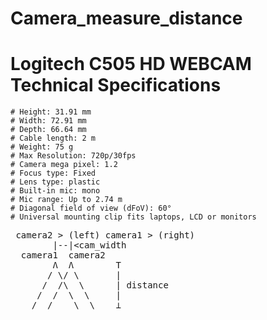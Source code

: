 # Camera_measure_distance

# Logitech C505 HD WEBCAM Technical Specifications
    # Height: 31.91 mm
    # Width: 72.91 mm
    # Depth: 66.64 mm
    # Cable length: 2 m
    # Weight: 75 g
    # Max Resolution: 720p/30fps
    # Camera mega pixel: 1.2
    # Focus type: Fixed
    # Lens type: plastic
    # Built-in mic: mono
    # Mic range: Up to 2.74 m
    # Diagonal field of view (dFoV): 60°
    # Universal mounting clip fits laptops, LCD or monitors
<pre>
 camera2 > (left) camera1 > (right)  
        |--|&lt;cam_width  
  camera1  camera2
        Ʌ  Ʌ        T
       / \/ \       |
      /  /\  \      | distance
     /  /  \  \     |
    /  /    \  \    ⊥
</pre>
